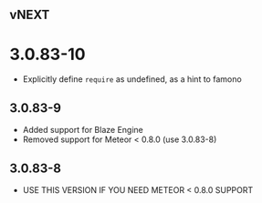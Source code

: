 ## vNEXT

# 3.0.83-10

* Explicitly define `require` as undefined, as a hint to famono

## 3.0.83-9

* Added support for Blaze Engine
* Removed support for Meteor < 0.8.0 (use 3.0.83-8)

## 3.0.83-8

* USE THIS VERSION IF YOU NEED METEOR < 0.8.0 SUPPORT